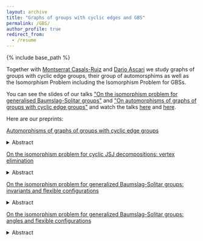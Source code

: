 ```yaml
---
layout: archive
title: "Graphs of groups with cyclic edges and GBS"
permalink: /GBS/
author_profile: true
redirect_from:
  - /resume
---
```


{% include base_path %}


Together with <a href="https://montsecasals.wixsite.com/montse" target="_blank">Montserrat Casals-Ruiz</a>  and <a href="https://sites.google.com/view/dario-ascari" target="_blank">Dario Ascari</a> we study graphs of groups with cyclic edge groups, their group of automorsphims as well as the Isomorphism Problem including the Isomorphism Problem for GBSs. 

You can see the slides of our talks <a href="https://web.stevens.edu/algebraic/Stevens2025/Abstracts/Abstract_Casals.pdf" target="_blank">"On the isomorphism problem for generalised Baumslag-Solitar groups"</a> and <a href="https://web.stevens.edu/algebraic/Stevens2025/Abstracts/Abstract_Kazachkov.pdf" target="_blank">"On automorphisms of graphs of groups with cyclic edge groups"</a> and watch the talks <a href="https://stevens.hosted.panopto.com/Panopto/Pages/Viewer.aspx?id=c38c5357-60c4-4981-a8b7-b2f701871efc&start=2675.553931" target="_blank">here</a> and <a href="https://stevens.hosted.panopto.com/Panopto/Pages/Viewer.aspx?id=f2aafe88-8f4c-4202-bc09-b2f901188af4&start=3133.128986" target="_blank">here</a>. 


Here are our preprints:

<a href="http://ilyakazachkov.github.io/files/Automorphisms.pdf" target="_blank">Automorphisms of graphs of groups with cyclic edge groups</a>
<details>
<summary>Abstract</summary>
We describe the outer automorphism group of a one-ended fundamental group of a graph of groups, when edge groups are cyclic, and vertex groups are torsion-free with cyclic centralizers. We show that in this case the outer automorphism group is virtually built from the outer automorphisms of the vertex groups (fixing some elements), the outer automorphisms of some associated generalized Baumslag-Solitar groups, and generalized twists - partial conjugations by elements in the centralizers of some elliptic elements in the group. 
</details>


<a href="http://ilyakazachkov.github.io/files/GBS1.pdf" target="_blank">On the isomorphism problem for cyclic JSJ decompositions: vertex elimination</a>
<details>
<summary>Abstract</summary> 
 We introduce two new moves on graphs of groups with cyclic edge groups that preserve the fundamental group. These moves allow us to address the isomorphism problem without the use of expansions, therefore keeping the number of vertices and edges constant along sequences of moves witnessing an isomorphism between two groups. We further show that the isomorphism problem for a large family of cyclic JSJ decompositions reduces to the case of generalized Baumslag-Solitar groups (GBS), and that among GBSs, it suffices to consider one-vertex graphs. As an application of the methods, we solve the isomorphism problem for a broad class of flexible GBSs. Finally, we discuss potential further applications of our techniques.
</details>

<a href="http://ilyakazachkov.github.io/files/GBS2.pdf" target="_blank">On the isomorphism problem for generalized Baumslag-Solitar groups: invariants and flexible configurations</a>
<details>
<summary>Abstract</summary> 
 We establish the decidability of the isomorphism problem for a broad class of generalized Baumslag–Solitar (GBS) groups—specifically, those with a single quasi-conjugacy class and a full-support gap. To achieve this, we introduce a family of invariants that fully characterize the isomorphism classes within this family.
</details>

<a href="http://ilyakazachkov.github.io/files/GBS3.pdf" target="_blank">On the isomorphism problem for generalized Baumslag-Solitar groups: angles and flexible configurations</a>
<details>
<summary>Abstract</summary> 
 We introduce a new isomorphism invariant for generalized Baumslag-Solitar groups (GBS), the limit angle. This invariant has a geometric interpretation that displays a novel and unique dynamic, and it is completely different from any previously known isomorphism invariant. We apply this invariant to classify GBSs with one vertex and two edges.
</details>
